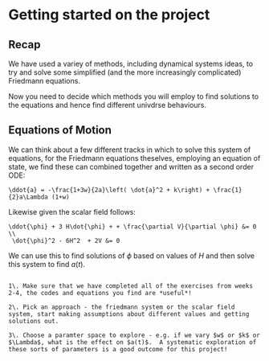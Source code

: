 # Getting started on the project

## Recap

We have used a variey of methods, including dynamical systems ideas, to try and solve some simplified (and the more increasingly complicated) Friedmann equations.

Now you need to decide which methods you will employ to find solutions to the equations and hence find different univdrse behaviours.

## Equations of Motion

We can think about a few different tracks in which to solve this system of equations, for the Friedmann equations theselves, employing an equation of state, we find these can combined together and written as a second order ODE:
```{math}
\ddot{a} = -\frac{1+3w}{2a}\left( \dot{a}^2 + k\right) + \frac{1}{2}a\Lambda (1+w)
```

Likewise given the scalar field follows:
```{math}
\ddot{\phi} + 3 H\dot{\phi} + + \frac{\partial V}{\partial \phi} &= 0 \\
 \dot{\phi}^2 - 6H^2  + 2V &= 0
```

We can use this to find solutions of $\phi$ based on values of $H$ and then solve this system to find $a(t)$.

````{admonition} Tasks for Weeks 5-10

1\. Make sure that we have completed all of the exercises from weeks 2-4, the codes and equations you find are *useful*!

2\. Pick an approach - the friedmann system or the scalar field system, start making assumptions about different values and getting solutions out.

3\. Choose a paramter space to explore - e.g. if we vary $w$ or $k$ or $\Lambda$, what is the effect on $a(t)$.  A systematic exploration of these sorts of parameters is a good outcome for this project!

````